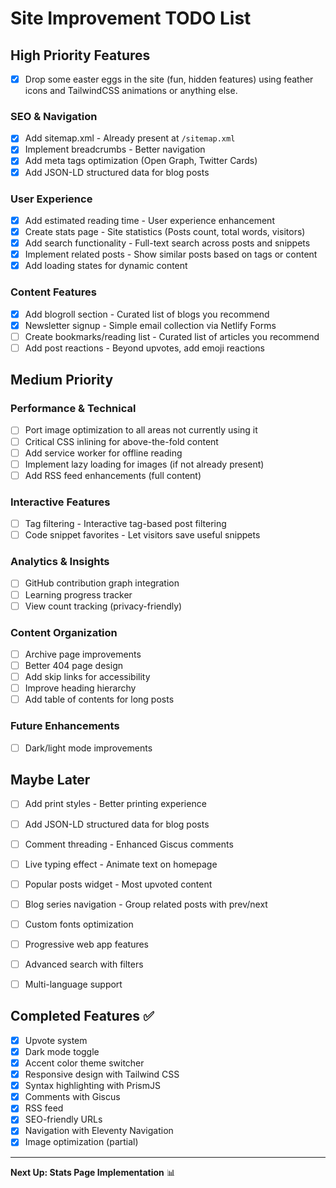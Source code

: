 # Site Improvement TODO List

## High Priority Features

- [x] Drop some easter eggs in the site (fun, hidden features) using feather icons and TailwindCSS animations or anything else.

### SEO & Navigation
- [x] Add sitemap.xml - Already present at `/sitemap.xml`
- [x] Implement breadcrumbs - Better navigation
- [x] Add meta tags optimization (Open Graph, Twitter Cards)
- [x] Add JSON-LD structured data for blog posts

### User Experience
- [x] Add estimated reading time - User experience enhancement
- [x] Create stats page - Site statistics (Posts count, total words, visitors)
- [x] Add search functionality - Full-text search across posts and snippets
- [x] Implement related posts - Show similar posts based on tags or content
- [x] Add loading states for dynamic content

### Content Features
- [x] Add blogroll section - Curated list of blogs you recommend
- [x] Newsletter signup - Simple email collection via Netlify Forms
- [ ] Create bookmarks/reading list - Curated list of articles you recommend
- [ ] Add post reactions - Beyond upvotes, add emoji reactions

## Medium Priority

### Performance & Technical
- [ ] Port image optimization to all areas not currently using it
- [ ] Critical CSS inlining for above-the-fold content
- [ ] Add service worker for offline reading
- [ ] Implement lazy loading for images (if not already present)
- [ ] Add RSS feed enhancements (full content)

### Interactive Features
- [ ] Tag filtering - Interactive tag-based post filtering
- [ ] Code snippet favorites - Let visitors save useful snippets

### Analytics & Insights
- [ ] GitHub contribution graph integration
- [ ] Learning progress tracker
- [ ] View count tracking (privacy-friendly)

### Content Organization
- [ ] Archive page improvements
- [ ] Better 404 page design
- [ ] Add skip links for accessibility
- [ ] Improve heading hierarchy
- [ ] Add table of contents for long posts

### Future Enhancements
- [ ] Dark/light mode improvements


## Maybe Later

- [ ] Add print styles - Better printing experience
- [ ] Add JSON-LD structured data for blog posts
- [ ] Comment threading - Enhanced Giscus comments
- [ ] Live typing effect - Animate text on homepage
- [ ] Popular posts widget - Most upvoted content
- [ ] Blog series navigation - Group related posts with prev/next
- [ ] Custom fonts optimization
- [ ] Progressive web app features
- [ ] Advanced search with filters
- [ ] Multi-language support



## Completed Features ✅
- [x] Upvote system
- [x] Dark mode toggle
- [x] Accent color theme switcher  
- [x] Responsive design with Tailwind CSS
- [x] Syntax highlighting with PrismJS
- [x] Comments with Giscus
- [x] RSS feed
- [x] SEO-friendly URLs
- [x] Navigation with Eleventy Navigation
- [x] Image optimization (partial)

---

**Next Up: Stats Page Implementation** 📊

